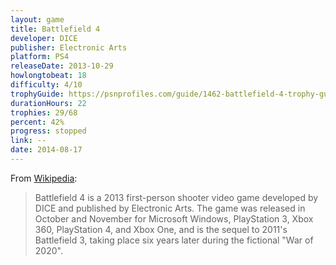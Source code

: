 ```yaml
---
layout: game
title: Battlefield 4
developer: DICE
publisher: Electronic Arts
platform: PS4
releaseDate: 2013-10-29
howlongtobeat: 18
difficulty: 4/10
trophyGuide: https://psnprofiles.com/guide/1462-battlefield-4-trophy-guide
durationHours: 22
trophies: 29/68
percent: 42%
progress: stopped
link: --
date: 2014-08-17
---
```


From [Wikipedia](https://en.wikipedia.org/wiki/Battlefield_4):

> Battlefield 4 is a 2013 first-person shooter video game developed by DICE and published by Electronic Arts. The game was released in October and November for Microsoft Windows, PlayStation 3, Xbox 360, PlayStation 4, and Xbox One, and is the sequel to 2011's Battlefield 3, taking place six years later during the fictional "War of 2020".
